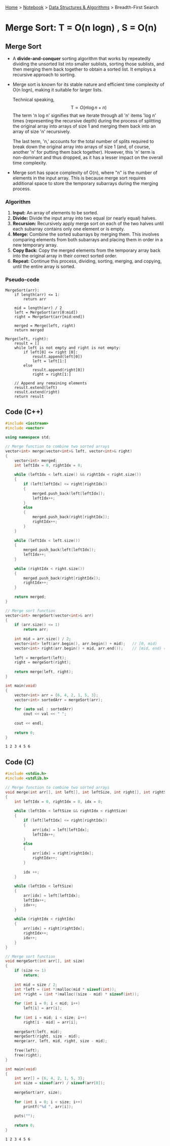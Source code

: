 <a href="../../">Home</a> > <a href="../notebook">Notebook</a> > <a href="./">Data Structures & Algorithms</a> > Breadth-First Search

# Merge Sort: T = O(n logn) , S = O(n) 



## Merge Sort

* A **divide-and-conquer** sorting algorithm that works by repeatedly dividing the unsorted list into smaller sublists, sorting those sublists, and then merging them back together to obtain a sorted list. It employs a recursive approach to sorting.

* Merge sort is known for its stable nature and efficient time complexity of O(n logn), making it suitable for larger lists.

  Technical speaking,
  $$
  \text{T} \propto O({n \log n} + n)
  $$
  The term 'n log n' signifies that we iterate through all 'n' items 'log  n' times (representing the recursive depth) during the process of splitting the original array into arrays of size 1 and merging them back into an array of size 'n' recursively.

  The last term, 'n,' accounts for the total number of splits required to break down the original array into arrays of size 1 (and, of course, another 'n' for putting them back together). However, this 'n'  term is non-dominant and thus dropped, as it has a lesser impact on the  overall time complexity.

* Merge sort has space complexity of O(n), where "n" is the number of elements in the input array. This is because merge sort requires additional space to store the temporary subarrays during the merging process.

### Algorithm

1. **Input:** An array of elements to be sorted.
2. **Divide:** Divide the input array into two equal (or nearly equal) halves.
3. **Recursion:** Recursively apply merge sort on each of the two halves until each subarray contains only one element or is empty.
4. **Merge:** Combine the sorted subarrays by merging them. This involves comparing elements from both subarrays and placing them in order in a new temporary array.
5. **Copy Back:** Copy the merged elements from the temporary array back into the original array in their correct sorted order.
6. **Repeat:** Continue this process, dividing, sorting, merging, and copying, until the entire array is sorted.

### Pseudo-code

```plain
MergeSort(arr):
	if length(arr) <= 1:
		return arr
		
	mid = length(arr) / 2
	left = MergeSort(arr[0:mid])
	right = MergeSort(arr[mid:end])
	
	merged = Merge(left, right)
	return merged
	
Merge(left, right):
	result = []
	while left is not empty and right is not empty:
		if left[0] <= right [0]:
			result.append(left[0])
			left = left[1:]
		else
			result.append(right[0])
			right = right[1:]
			
	// Append any remaining elements
	result.extend(left)
	result.extend(right)
	return result
```



## Code (C++)

```cpp
#include <iostream>
#include <vector>

using namespace std;

// Merge function to combine two sorted arrays
vector<int> merge(vector<int>& left, vector<int>& right)
{
    vector<int> merged;
    int leftIdx = 0, rightIdx = 0;
    
    while (leftIdx < left.size() && rightIdx < right.size())
    {
        if (left[leftIdx] <= right[rightIdx])
        {
            merged.push_back(left[leftIdx]);
            leftIdx++;
        }
        else
        {
            merged.push_back(right[rightIdx]);
            rightIdx++;
        }
    }
    
    while (leftIdx < left.size())
    {
        merged.push_back(left[leftIdx]);
        leftIdx++;
    }
    
    while (rightIdx < right.size())
    {
        merged.push_back(right[rightIdx]);
        rightIdx++;
    }
    
    return merged;
}

// Merge sort function
vector<int> mergeSort(vector<int>& arr)
{
    if (arr.size() <= 1)
        return arr;
    
    int mid = arr.size() / 2;
    vector<int> left(arr.begin(), arr.begin() + mid);	// [0, mid)
    vector<int> right(arr.begin() + mid, arr.end());	// [mid, end) == [mid, last idx]
    
    left = mergeSort(left);
    right = mergeSort(right);
    
    return merge(left, right);
}

int main(void)
{
    vector<int> arr = {6, 4, 2, 1, 5, 3};
    vector<int> sortedArr = mergeSort(arr);
    
    for (auto val : sortedArr)
        cout << val << " ";
	
    cout << endl;
    
    return 0;
}
```

```plain
1 2 3 4 5 6
```



## Code (C)

```c
#include <stdio.h>
#include <stdlib.h>

// Merge function to combine two sorted arrays
void merge(int arr[], int left[], int leftSize, int right[], int rightSize)
{
    int leftIdx = 0, rightIdx = 0, idx = 0;
    
    while (leftIdx < leftSize && rightIdx < rightSize)
    {
        if (left[leftIdx] <= right[rightIdx])
        {
            arr[idx] = left[leftIdx];
            leftIdx++;
        }
        else
        {
            arr[idx] = right[rightIdx];
            rightIdx++;
        }
        
        idx ++;
    }
    
    while (leftIdx < leftSize)
    {
        arr[idx] = left[leftIdx];
        leftIdx++;
        idx++;
    }
    
    while (rightIdx < rightIdx)
    {
        arr[idx] = right[rightIdx];
        rightIdx++;
        idx++;
    }
}

// Merge sort function
void mergeSort(int arr[], int size)
{
    if (size <= 1)
        return;
    
    int mid = size / 2;
    int *left = (int *)malloc(mid * sizeof(int));
    int *right = (int *)malloc((size - mid) * sizeof(int));
    
    for (int i = 0; i < mid; i++)
 		left[i] = arr[i];
    
    for (int i = mid; i < size; i++)
        right[i - mid] = arr[i];
    
    mergeSort(left, mid);
    mergeSort(right, size - mid);
    merge(arr, left, mid, right, size - mid);
    
    free(left);
    free(right);
}

int main(void)
{
    int arr[] = {6, 4, 2, 1, 5, 3};
    int size = sizeof(arr) / sizeof(arr[0]);
    
	mergeSort(arr, size);
    
    for (int i = 0; i < size; i++)
        printf("%d ", arr[i]);
	
    puts("");
    
    return 0;
}
```

```plain
1 2 3 4 5 6
```

